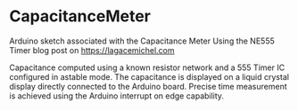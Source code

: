 # CapacitanceMeter
Arduino sketch associated with the Capacitance Meter Using the NE555 Timer blog   post on https://lagacemichel.com

Capacitance computed using a known resistor network and a 555 Timer IC configured in astable mode. The capacitance
is displayed on a liquid crystal display directly connected to the Arduino board. Precise time measurement is achieved
using the Arduino interrupt on edge capability.
